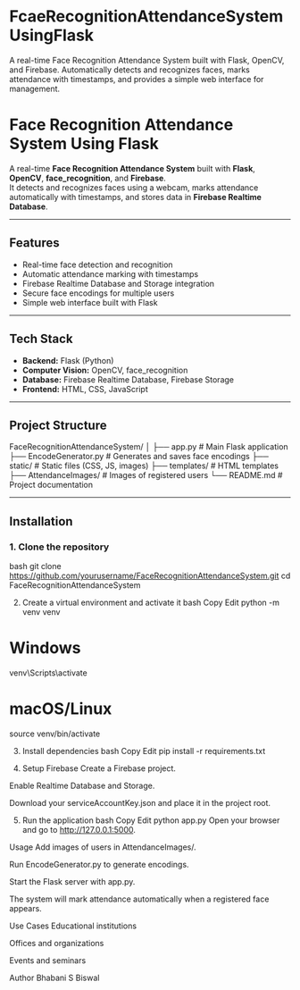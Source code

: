# FcaeRecognitionAttendanceSystemUsingFlask
A real-time Face Recognition Attendance System built with Flask, OpenCV, and Firebase. Automatically detects and recognizes faces, marks attendance with timestamps, and provides a simple web interface for management.
# Face Recognition Attendance System Using Flask

A real-time **Face Recognition Attendance System** built with **Flask**, **OpenCV**, **face_recognition**, and **Firebase**.  
It detects and recognizes faces using a webcam, marks attendance automatically with timestamps, and stores data in **Firebase Realtime Database**.

---

## Features
- Real-time face detection and recognition  
- Automatic attendance marking with timestamps  
- Firebase Realtime Database and Storage integration  
- Secure face encodings for multiple users  
- Simple web interface built with Flask  

---

## Tech Stack
- **Backend:** Flask (Python)
- **Computer Vision:** OpenCV, face_recognition
- **Database:** Firebase Realtime Database, Firebase Storage
- **Frontend:** HTML, CSS, JavaScript

---

## Project Structure
FaceRecognitionAttendanceSystem/
│
├── app.py # Main Flask application
├── EncodeGenerator.py # Generates and saves face encodings
├── static/ # Static files (CSS, JS, images)
├── templates/ # HTML templates
├── AttendanceImages/ # Images of registered users
└── README.md # Project documentation


---

## Installation

### 1. Clone the repository
bash
git clone https://github.com/yourusername/FaceRecognitionAttendanceSystem.git
cd FaceRecognitionAttendanceSystem

2. Create a virtual environment and activate it
bash
Copy
Edit
python -m venv venv
# Windows
venv\Scripts\activate
# macOS/Linux
source venv/bin/activate

3. Install dependencies
bash
Copy
Edit
pip install -r requirements.txt

4. Setup Firebase
Create a Firebase project.

Enable Realtime Database and Storage.

Download your serviceAccountKey.json and place it in the project root.

5. Run the application
bash
Copy
Edit
python app.py
Open your browser and go to http://127.0.0.1:5000.

Usage
Add images of users in AttendanceImages/.

Run EncodeGenerator.py to generate encodings.

Start the Flask server with app.py.

The system will mark attendance automatically when a registered face appears.

Use Cases
Educational institutions

Offices and organizations

Events and seminars



Author
Bhabani S Biswal
